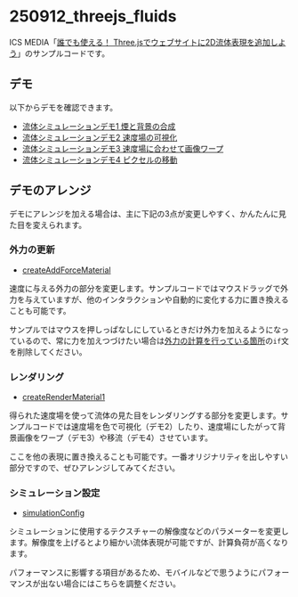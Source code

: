 # 250912_threejs_fluids

ICS MEDIA「[誰でも使える！ Three.jsでウェブサイトに2D流体表現を追加しよう](https://ics.media/entry/250912/)」のサンプルコードです。

## デモ

以下からデモを確認できます。

- [流体シミュレーションデモ1 煙と背景の合成](https://ics-creative.github.io/250916_threejs_fluids/demo1.html)
- [流体シミュレーションデモ2 速度場の可視化](https://ics-creative.github.io/250916_threejs_fluids/demo2.html)
- [流体シミュレーションデモ3 速度場に合わせて画像ワープ](https://ics-creative.github.io/250916_threejs_fluids/demo3.html)
- [流体シミュレーションデモ4 ピクセルの移動](https://ics-creative.github.io/250916_threejs_fluids/demo4.html)

## デモのアレンジ

デモにアレンジを加える場合は、主に下記の3点が変更しやすく、かんたんに見た目を変えられます。

### 外力の更新

- [createAddForceMaterial](https://github.com/ics-creative/250916_threejs_fluids/blob/main/src/tsl/createAddForceMaterial.ts#L30)

速度に与える外力の部分を変更します。サンプルコードではマウスドラッグで外力を与えていますが、他のインタラクションや自動的に変化する力に置き換えることも可能です。

サンプルではマウスを押しっぱなしにしているときだけ外力を加えるようになっているので、常に力を加えつづけたい場合は[外力の計算を行っている箇所](https://github.com/ics-creative/250916_threejs_fluids/blob/main/src/demo2.ts#L198)の`if`文を削除してください。

### レンダリング

- [createRenderMaterial1](https://github.com/ics-creative/250916_threejs_fluids/blob/main/src/tsl/createRenderMaterial2.ts#L30)

得られた速度場を使って流体の見た目をレンダリングする部分を変更します。サンプルコードでは速度場を色で可視化（デモ2）したり、速度場にしたがって背景画像をワープ（デモ3）や移流（デモ4）させています。

ここを他の表現に置き換えることも可能です。一番オリジナリティを出しやすい部分ですので、ぜひアレンジしてみてください。

### シミュレーション設定

- [simulationConfig](https://github.com/ics-creative/250916_threejs_fluids/blob/main/src/demo2.ts#L30)

シミュレーションに使用するテクスチャーの解像度などのパラメーターを変更します。解像度を上げるとより細かい流体表現が可能ですが、計算負荷が高くなります。

パフォーマンスに影響する項目があるため、モバイルなどで思うようにパフォーマンスが出ない場合にはこちらを調整ください。
